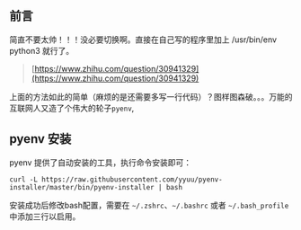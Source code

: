 ## 前言
简直不要太帅！！！没必要切换啊。直接在自己写的程序里加上 /usr/bin/env python3 就行了。

> [https://www.zhihu.com/question/30941329](https://www.zhihu.com/question/30941329)

上面的方法如此的简单（麻烦的是还需要多写一行代码）？图样图森破。。。万能的互联网人又造了个伟大的轮子`pyenv`,

## pyenv 安装
pyenv 提供了自动安装的工具，执行命令安装即可：


```
curl -L https://raw.githubusercontent.com/yyuu/pyenv-installer/master/bin/pyenv-installer | bash
```


安装成功后修改bash配置，需要在 `~/.zshrc`、`~/.bashrc` 或者 `~/.bash_profile` 中添加三行以启用。
